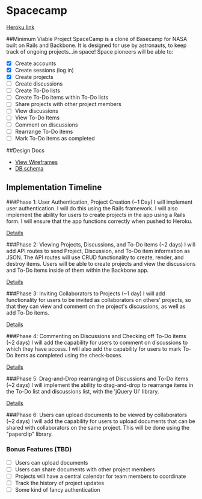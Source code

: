 # Spacecamp

[Heroku link][heroku]

[heroku]: #

##Minimum Viable Project
SpaceCamp is a clone of Basecamp for NASA built on Rails and Backbone.  It is designed for use by astronauts, to keep track of ongoing projects...in space!
Space pioneers will be able to:

 - [x] Create accounts
 - [x] Create sessions (log in)
 - [x] Create projects
 - [ ] Create discussions
 - [ ] Create To-Do lists
 - [ ] Create To-Do items within To-Do lists
 - [ ] Share projects with other project members
 - [ ] View discussions
 - [ ] View To-Do Items
 - [ ] Comment on discussions
 - [ ] Rearrange To-Do items
 - [ ] Mark To-Do items as completed

##Design Docs
* [View Wireframes][views]
* [DB schema][schema]

[views]: ./docs/views.md
[schema]: ./docs/schema.md

## Implementation Timeline

###Phase 1: User Authentication, Project Creation (~1 Day)
I will implement user authentication. I will do this using the Rails framework. I will also implement the ability for users to create projects in the app using a Rails form. I will ensure that the app functions correctly when pushed to Heroku.

[Details][phase-one]

###Phase 2: Viewing Projects, Discussions, and To-Do items (~2 days)
I will add API routes to send Project, Discussion, and To-Do item information as JSON. The API routes will use CRUD functionality to create, render, and destroy items. Users will be able to create projects and view the discussions and To-Do items inside of them within the Backbone app.

[Details][phase-two]

###Phase 3: Inviting Collaborators to Projects (~1 day)
I will add functionality for users to be invited as collaborators on others' projects, so that they can view and comment on the project's discussions, as well as add To-Do items.

[Details][phase-three]

###Phase 4: Commenting on Discussions and Checking off To-Do items (~2 days)
I will add the capability for users to comment on discussions to which they have access. I will also add the capability for users to mark To-Do items as completed using the check-boxes.

[Details][phase-four]

###Phase 5: Drag-and-Drop rearranging of Discussions and To-Do items (~2 days)
I will implement the ability to drag-and-drop to rearrange items in the To-Do list and discussions list, with the 'jQuery UI' library.

[Details][phase-five]

###Phase 6: Users can upload documents to be viewed by collaborators (~2 days)
I will add the capability for users to upload documents that can be shared with collaborators on the same project. This will be done using the "paperclip" library.

### Bonus Features (TBD)
- [ ] Users can upload documents
- [ ] Users can share documents with other project members
- [ ] Projects will have a central calendar for team members to coordinate
- [ ] Track the history of project updates
- [ ] Some kind of fancy authentication

[phase-one]: ./docs/phases/phase1.md
[phase-two]: ./docs/phases/phase2.md
[phase-three]: ./docs/phases/phase3.md
[phase-four]: ./docs/phases/phase4.md
[phase-five]: ./docs/phases/phase5.md
